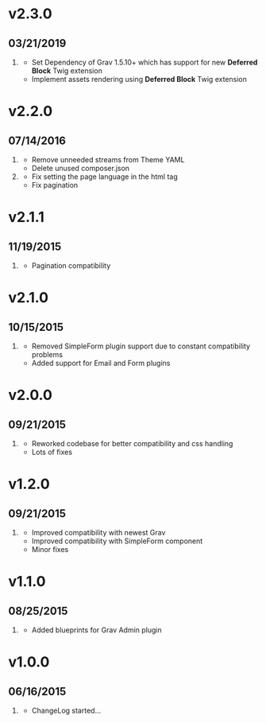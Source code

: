 # v2.3.0
## 03/21/2019

1. [](#new)
    * Set Dependency of Grav 1.5.10+ which has support for new **Deferred Block** Twig extension
    * Implement assets rendering using **Deferred Block** Twig extension 

# v2.2.0
## 07/14/2016

1. [](#improved)
    * Remove unneeded streams from Theme YAML
    * Delete unused composer.json
1. [](#bugfix)
    * Fix setting the page language in the html tag
    * Fix pagination
    
# v2.1.1
## 11/19/2015

1. [](#bugfix)
    * Pagination compatibility

# v2.1.0
## 10/15/2015

1. [](#new)
    * Removed SimpleForm plugin support due to constant compatibility problems
    * Added support for Email and Form plugins

# v2.0.0
## 09/21/2015

1. [](#improved)
    * Reworked codebase for better compatibility and css handling
    * Lots of fixes

# v1.2.0
## 09/21/2015

1. [](#improved)
    * Improved compatibility with newest Grav
    * Improved compatibility with SimpleForm component
    * Minor fixes

# v1.1.0
## 08/25/2015

1. [](#improved)
    * Added blueprints for Grav Admin plugin

# v1.0.0
## 06/16/2015

1. [](#new)
    * ChangeLog started...
